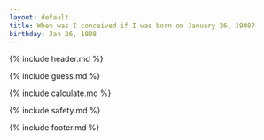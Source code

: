 ```yaml
---
layout: default
title: When was I conceived if I was born on January 26, 1908?
birthday: Jan 26, 1908
---
```


{% include header.md %}

{% include guess.md %}

{% include calculate.md %}

{% include safety.md %}

{% include footer.md %}



